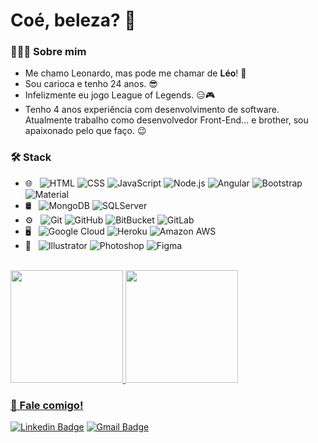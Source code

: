 <h1 align="left"> Coé, beleza? 🤙 </h1>

<h3> 👨🏻‍💻 Sobre mim </h3>

- Me chamo Leonardo, mas pode me chamar de **Léo**! 👊
- Sou carioca e tenho 24 anos. 😎
- Infelizmente eu jogo League of Legends. 😑🎮
- Tenho 4 anos experiência com desenvolvimento de software. Atualmente trabalho como desenvolvedor Front-End... e brother, sou apaixonado pelo que faço. 😉

<h3>🛠 Stack</h3>

- 🌐 &nbsp;
  ![HTML](https://img.shields.io/badge/-HTML-333333?style=flat&logo=HTML5)
  ![CSS](https://img.shields.io/badge/-CSS-333333?style=flat&logo=CSS3&logoColor=1572B6)
  ![JavaScript](https://img.shields.io/badge/-JavaScript-333333?style=flat&logo=javascript)
  ![Node.js](https://img.shields.io/badge/-Node.js-333333?style=flat&logo=node.js)
  ![Angular](https://img.shields.io/badge/-Angular-333333?style=flat&logo=angular)
  ![Bootstrap](https://img.shields.io/badge/-Bootstrap-333333?style=flat&logo=bootstrap&logoColor=563D7C)
  ![Material](https://img.shields.io/badge/-Material%20Design-333333?style=flat&logo=material-design&logoColor=1abc9c)
- 🛢 &nbsp;
  ![MongoDB](https://img.shields.io/badge/-MongoDB-333333?style=flat&logo=mongodb)
  ![SQLServer](https://img.shields.io/badge/-SQLServer-333333?style=flat&logo=microsoft-sql-server)
- ⚙️ &nbsp;
  ![Git](https://img.shields.io/badge/-Git-333333?style=flat&logo=git)
  ![GitHub](https://img.shields.io/badge/-GitHub-333333?style=flat&logo=github)
  ![BitBucket](https://img.shields.io/badge/-BitBucket-333333?style=flat&logo=bitbucket)
  ![GitLab](https://img.shields.io/badge/-GitLab-333333?style=flat&logo=gitlab)
- 🖥 &nbsp;
  ![Google Cloud](https://img.shields.io/badge/-Google%20Cloud-333333?style=flat&logo=google-cloud)
  ![Heroku](https://img.shields.io/badge/-Heroku-333333?style=flat&logo=heroku)
  ![Amazon AWS](https://img.shields.io/badge/-Amazon%20AWS-333333?style=flat&logo=amazon-aws)
- 🎨 &nbsp;
  ![Illustrator](https://img.shields.io/badge/-Illustrator-333333?style=flat&logo=adobe-illustrator)
  ![Photoshop](https://img.shields.io/badge/-Photoshop-333333?style=flat&logo=adobe-photoshop)
  ![Figma](https://img.shields.io/badge/-Figma-333333?style=flat&logo=figma)
</br>
<div>
  <a href="https://github.com/LeoCpii">
  <img height="180em" src="https://github-readme-stats.vercel.app/api/top-langs/?username=LeoCpii&layout=compact&langs_count=16&theme=gotham"/>
  <img height="180em" src="https://github-readme-stats.vercel.app/api?username=LeoCpii&show_icons=true&theme=gotham"/>
</div>
  
<h3> 🤝 Fale comigo! </h3>

[![Linkedin Badge](https://img.shields.io/badge/-Leonardo%20Gonçalves-blue?style=flat-square&logo=Linkedin&logoColor=white&link=https://www.linkedin.com/in/leonardo-goncalves-melo/)](https://www.linkedin.com/in/leonardo-goncalves-melo/)
[![Gmail Badge](https://img.shields.io/badge/-leogoncalves.contato@gmail.com-c14438?style=flat-square&logo=Gmail&logoColor=white&link=mailto:leogoncalves.contato@gmail.com)](mailto:leogoncalves.contato@gmail.com)
